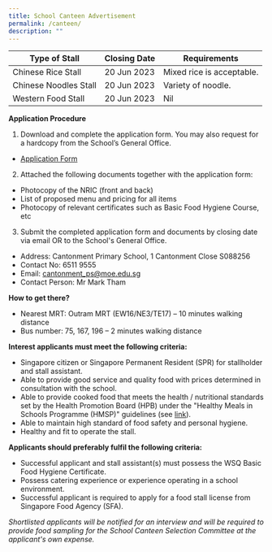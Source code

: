 ```yaml
---
title: School Canteen Advertisement
permalink: /canteen/
description: ""
---
```

| Type of Stall | Closing Date | Requirements |
| -------- | -------- | -------- |
| Chinese Rice Stall    | 20 Jun 2023     | Mixed rice is acceptable.    |
| Chinese Noodles Stall | 20 Jun 2023 | Variety of noodle.|
| Western Food Stall | 20 Jun 2023 | Nil|


**Application Procedure**

1. Download and complete the application form. You may also request for a hardcopy from the School’s General Office.
* [Application Form](/files/Canteen%20Application.pdf)

2. Attached the following documents together with the application form:
* Photocopy of the NRIC (front and back)
* List of proposed menu and pricing for all items
* Photocopy of relevant certificates such as Basic Food Hygiene Course, etc

3. Submit the completed application form and documents by closing date via email OR to the School's General Office.

* Address: Cantonment Primary School, 1 Cantonment Close S088256
* Contact No: 6511 9555
* Email: [cantonment_ps@moe.edu.sg](mailto:cantonment_ps@moe.edu.sg)
* Contact Person: Mr Mark Tham 

**How to get there?**
* Nearest MRT: Outram MRT (EW16/NE3/TE17) – 10 minutes walking distance
* Bus number: 75, 167, 196 – 2 minutes walking distance

**Interest applicants must meet the following criteria:**
* Singapore citizen or Singapore Permanent Resident (SPR) for stallholder and stall assistant.
* Able to provide good service and quality food with prices determined in consultation with the school.
* Able to provide cooked food that meets the health / nutritional standards set by the Health Promotion Board (HPB) under the "Healthy Meals in Schools Programme (HMSP)" guidelines (see [link](https://www.hpb.gov.sg/schools/school-programmes/healthy-meals-in-schools-programme)).
* Able to maintain high standard of food safety and personal hygiene.
* Healthy and fit to operate the stall.


**Applicants should preferably fulfil the following criteria:**
* Successful applicant and stall assistant(s) must possess the WSQ Basic Food Hygiene Certificate.
* Possess catering experience or experience operating in a school environment.
* Successful applicant is required to apply for a food stall license from Singapore Food Agency (SFA).


*Shortlisted applicants will be notified for an interview and will be required to provide food sampling for the School Canteen Selection Committee at the applicant's own expense.*